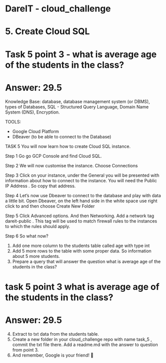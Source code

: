 # DareIT - cloud_challenge
# 5. Create Cloud SQL

# Task 5 point 3 - what is average age of the students in the class?
# Answer: 29.5

Knowledge Base: database, database management system (or DBMS), types of Databases, SQL - Structured Query Language, Domain Name System (DNS), Encryption.

TOOLS: 
- Google Cloud Platform
- DBeaver (to be able to connect to the Database)

TASK 5
You will now learn how to create Cloud SQL instance.

Step 1
Go go GCP Console and find Cloud SQL.

Step 2
We will now customise the instance. Choose Connections

Step 3️
Click on your instance, under the General you will be presented with information about how to connect to the instance. You will need the Public IP Address . So copy that address.

Step 4 
Let’s now use Dbeaver to connect to the database and play with data a little bit.
Open Dbeaver, on the left hand side in the white space use right click to and then choose Create New Folder

Step 5
Click Advanced options. And then Networking. Add a network tag dareit-public . This tag will be used to match firewall rules to the instances to which the rules should apply.

Step 6
So what now?
1. Add one more column to the students table called age with type int
2. Add 5 more rows to the table with some proper data. So information about 5 more students.
3. Prepare a query that will answer the question what is average age of the students in the class?
# task 5 point 3 what is average age of the students in the class?
# Answer: 29.5
4. Extract to txt data from the students table.
5. Create a new folder in your cloud_challenge repo with name task_5 , commit the txt file there. Add a readme.md with the answer to question from point 3.
6. And remember, Google is your friend! 🎉